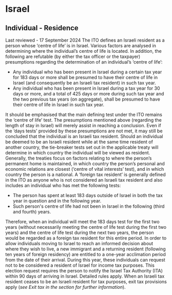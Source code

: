 # Israel
## Individual - Residence
Last reviewed - 17 September 2024
The ITO defines an Israeli resident as a person whose ‘centre of life’ is in Israel. Various factors are analysed in determining where the individual’s centre of life is located.
In addition, the following are refutable (by either the tax officer or the taxpayer) presumptions regarding the determination of an individual’s ‘centre of life’:
  * Any individual who has been present in Israel during a certain tax year for 183 days or more shall be presumed to have their centre of life in Israel (and consequently be an Israeli tax resident) in such tax year. 
  * Any individual who has been present in Israel during a tax year for 30 days or more, and a total of 425 days or more during such tax year and the two previous tax years (on aggregate), shall be presumed to have their centre of life in Israel in such tax year. 


It should be emphasised that the main defining test under the ITO remains the ‘centre of life’ test. The presumptions mentioned above (regarding the length of stay in Israel) will merely assist in reaching a conclusion. Even if the ‘days tests’ provided by these presumptions are not met, it may still be concluded that the individual is an Israeli tax resident.
Should an individual be deemed to be an Israeli resident while at the same time resident of another country, the tie-breaker tests set out in the applicable treaty will determine in which country the individual will be viewed as resident. Generally, the treaties focus on factors relating to where the person’s permanent home is maintained, in which country the person’s personal and economic relations are closest (‘centre of vital interests’ test), and in which country the person is a national.
A ‘foreign tax resident’ is generally defined in the ITO as anyone who is not considered an Israeli tax resident and also includes an individual who has met the following tests:
  * The person has spent at least 183 days outside of Israel in both the tax year in question and in the following year. 
  * Such person's centre of life had not been in Israel in the following (third and fourth) years. 


Therefore, when an individual will meet the 183 days test for the first two years (without necessarily meeting the centre of life test during the first two years) and the centre of life test during the next two years, the person would be regarded as a foreign tax resident for this entire period.
In order to allow individuals moving to Israel to reach an informed decision about where they wish to live, a new immigrant and a returning resident (following ten years of foreign residency) are entitled to a one-year acclimation period from the date of their arrival. During this year, these individuals can request not to be considered a resident of Israel for income tax purposes. This election request requires the person to notify the Israel Tax Authority (ITA) within 90 days of arriving in Israel. Detailed rules apply.
When an Israeli tax resident ceases to be an Israeli resident for tax purposes, exit tax provisions apply (_see Exit tax in the section for further information_).
